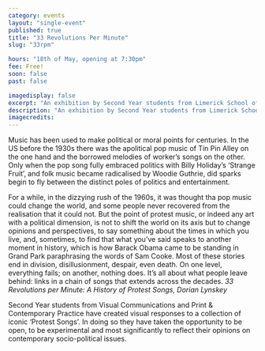 ```yaml
---
category: events
layout: "single-event"
published: true
title: "33 Revolutions Per Minute"
slug: "33rpm"

hours: "18th of May, opening at 7:30pm"
fee: Free!
soon: false
past: false

imagedisplay: false
excerpt: "An exhibition by Second Year students from Limerick School of Art & Design - Visual Communications & Print and Contemporary Practice"
description: "An exhibition by Second Year students from Limerick School of Art & Design - Visual Communications & Print and Contemporary Practice"
imagecredits:
---
```


Music has been used to make political or moral points for centuries. In the US before the 1930s there was the apolitical pop music of Tin Pin Alley on the one hand and the borrowed melodies of worker’s songs on the other. Only when the pop song fully embraced politics with Billy Holiday’s ‘Strange Fruit’, and folk music became radicalised by Woodie Guthrie, did sparks begin to fly between the distinct poles of politics and entertainment.

For a while, in the dizzying rush of the 1960s, it was thought tha pop music could change the world, and some people never recovered from the realisation that it could not. But the point of protest music, or indeed any art with a political dimension, is not to shift the world on its axis but to change opinions and perspectives, to say something about the times in which you live, and, sometimes, to find that what you’ve said speaks to another moment in history, which is how Barack Obama came to be standing in Grand Park paraphrasing the words of Sam Cooke. Most of these stories end in division, disillusionment, despair, even death. On one level, everything fails; on another, nothing does. It’s all about what people leave behind: links in a chain of songs that extends across the decades. *33 Revolutions per Minute: A History of Protest Songs, Dorian Lynskey*

Second Year students from Visual Communications and Print & Contemporary Practice have created visual responses to a collection of iconic ‘Protest Songs’. In doing so they have taken the opportunity to be open, to be experimental and most significantly to reflect their opinions on contemporary socio-political issues.
